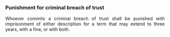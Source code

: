 ### Punishment for criminal breach of trust
<div style="text-align: justify">

Whoever commits a criminal breach of trust shall be punished with imprisonment of either description for a term that may extend to three years, with a fine, or with both.

</div>

